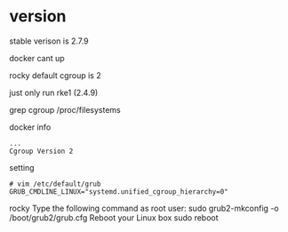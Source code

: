 # version

stable verison is 2.7.9

docker cant up 

rocky default cgroup is 2 

just only run rke1 (2.4.9)


grep cgroup /proc/filesystems

docker info
```
...
Cgroup Version 2
```

setting 

```
# vim /etc/default/grub
GRUB_CMDLINE_LINUX="systemd.unified_cgroup_hierarchy=0"
```

rocky
Type the following command as root user:
sudo grub2-mkconfig -o /boot/grub2/grub.cfg
Reboot your Linux box
sudo reboot